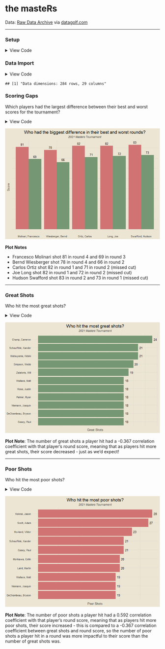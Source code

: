 the masteRs
================

Data:
<a href="https://datagolf.com/raw-data-archive" target="_blank">Raw Data
Archive</a> via
<a href="https://datagolf.com/" target="_blank">datagolf.com</a>

------------------------------------------------------------------------

### Setup

<details>
<summary>
View Code
</summary>

``` r
library(tidyverse)
library(janitor)
library(tvthemes)
library(plotly)

theme_custom = theme_avatar() +
  theme(plot.title = element_text(hjust = 0.5),
        plot.subtitle = element_text(hjust = 0.5, size = 9, vjust = 2.5, face = "italic"),
        plot.caption = element_text(face = "italic"),
        panel.grid.major = element_line(linewidth = 0.5, colour = "#DFDAD1"),
        panel.grid.minor = element_line(linewidth = 0.5, colour = "#DFDAD1"))

theme_set(theme_custom)
```

</details>

### Data Import

<details>
<summary>
View Code
</summary>

``` r
df = read_csv("data/masters_data_2021.csv", show_col_types = F)
paste0("Data dimensions: ", nrow(df), " rows, ", ncol(df), " columns")
```

</details>

    ## [1] "Data dimensions: 284 rows, 29 columns"

### Scoring Gaps

Which players had the largest difference between their best and worst
scores for the tournament?

<details>
<summary>
View Code
</summary>

``` r
min_max_rounds = df |>
  group_by(player_name) |>
  summarise(min_round = min(round_score),
            max_round = max(round_score)) |>
  mutate(min_max_diff = max_round - min_round)

min_max_rounds |>
  slice_max(min_max_diff, n = 5) |>
  pivot_longer(c(min_round, max_round), names_to = "min_max", values_to = "score") |>
  ggplot(aes(reorder(player_name, -min_max_diff), score)) +
  geom_col(aes(fill = min_max), position = "dodge", show.legend = F) +
  geom_text(aes(label = score, group = min_max), position = position_dodge2(width = 0.9), vjust = -0.5, size = 3.5) +
  scale_fill_manual(values = c("#D17373", "#769773")) +
  labs(x = NULL, y = "Score",
       title = "Who had the biggest difference in their best and worst rounds?",
       subtitle = "2021 Masters Tournament") +
  theme(axis.text.y = element_blank())
```

</details>

![](README_files/figure-gfm/unnamed-chunk-4-1.png)<!-- -->

**Plot Notes**

- Francesco Molinari shot 81 in round 4 and 69 in round 3
- Bernd Wiesberger shot 78 in round 4 and 66 in round 2
- Carlos Ortiz shot 82 in round 1 and 71 in round 2 (missed cut)
- Joe Long shot 82 in round 1 and 72 in round 2 (missed cut)
- Hudson Swafford shot 83 in round 2 and 73 in round 1 (missed cut)

------------------------------------------------------------------------

### Great Shots

Who hit the most great shots?

<details>
<summary>
View Code
</summary>

``` r
# cor_df = df |>
#   filter(!is.na(great_shots) & !is.na(round_score))
# 
# round(cor(cor_df$great_shots, cor_df$round_score), 3)

df |>
  filter(!is.na(great_shots)) |>
  group_by(player_name) |>
  summarise(great_shots = sum(great_shots)) |>
  slice_max(great_shots, n = 10) |>
  ggplot(aes(reorder(player_name, great_shots), great_shots)) +
  geom_col(fill = "#769773") +
  geom_text(aes(label = great_shots), size = 3.5, hjust = -0.4) +
  coord_flip() +
  labs(x = NULL, y = "Great Shots",
       title = "Who hit the most great shots?",
       subtitle = "2021 Masters Tournament") +
  theme(axis.text.x = element_blank())
```

</details>

![](README_files/figure-gfm/unnamed-chunk-5-1.png)<!-- -->

**Plot Note**: The number of great shots a player hit had a -0.367
correlation coefficient with that player’s round score, meaning that as
players hit more great shots, their score decreased - just as we’d
expect!

------------------------------------------------------------------------

### Poor Shots

Who hit the most poor shots?

<details>
<summary>
View Code
</summary>

``` r
# cor_df = df |>
#   filter(!is.na(poor_shots) & !is.na(round_score))
# 
# round(cor(cor_df$poor_shots, cor_df$round_score), 3)

df |>
  filter(!is.na(poor_shots)) |>
  group_by(player_name) |>
  summarise(poor_shots = sum(poor_shots)) |>
  slice_max(poor_shots, n = 10) |>
  ggplot(aes(reorder(player_name, poor_shots), poor_shots)) +
  geom_col(fill = "#D17373") +
  geom_text(aes(label = poor_shots), size = 3.5, hjust = -0.4) +
  coord_flip() +
  labs(x = NULL, y = "Poor Shots",
       title = "Who hit the most poor shots?",
       subtitle = "2021 Masters Tournament") +
  theme(axis.text.x = element_blank())
```

</details>

![](README_files/figure-gfm/unnamed-chunk-6-1.png)<!-- -->

**Plot Note**: The number of poor shots a player hit had a 0.592
correlation coefficient with that player’s round score, meaning that as
players hit more poor shots, their score increased - this is compared to
a -0.367 correlation coefficient between great shots and round score, so
the number of poor shots a player hit in a round was more impactful to
their score than the number of great shots was.
